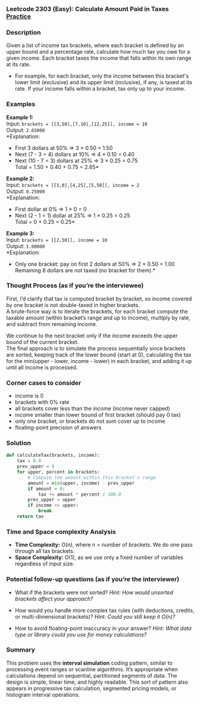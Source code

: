 ### Leetcode 2303 (Easy): Calculate Amount Paid in Taxes [Practice](https://leetcode.com/problems/calculate-amount-paid-in-taxes)

### Description  
Given a list of income tax brackets, where each bracket is defined by an upper bound and a percentage rate, calculate how much tax you owe for a given income. Each bracket taxes the income that falls within its own range at its rate.  
- For example, for each bracket, only the income between this bracket's lower limit (exclusive) and its upper limit (inclusive), if any, is taxed at its rate. If your income falls within a bracket, tax only up to your income.

### Examples  

**Example 1:**  
Input: `brackets = [[3,50],[7,10],[12,25]], income = 10`  
Output: `2.65000`  
*Explanation:  
- First 3 dollars at 50% ⇒ 3 × 0.50 = 1.50  
- Next (7 - 3 = 4) dollars at 10% ⇒ 4 × 0.10 = 0.40  
- Next (10 - 7 = 3) dollars at 25% ⇒ 3 × 0.25 = 0.75  
Total = 1.50 + 0.40 + 0.75 = 2.65*

**Example 2:**  
Input: `brackets = [[1,0],[4,25],[5,50]], income = 2`  
Output: `0.25000`  
*Explanation:  
- First dollar at 0% ⇒ 1 × 0 = 0  
- Next (2 - 1 = 1) dollar at 25% ⇒ 1 × 0.25 = 0.25  
Total = 0 + 0.25 = 0.25*

**Example 3:**  
Input: `brackets = [[2,50]], income = 10`  
Output: `1.00000`  
*Explanation:  
- Only one bracket: pay on first 2 dollars at 50% ⇒ 2 × 0.50 = 1.00  
Remaining 8 dollars are not taxed (no bracket for them).*

### Thought Process (as if you’re the interviewee)  
First, I’d clarify that tax is computed bracket by bracket, so income covered by one bracket is not double-taxed in higher brackets.  
A brute-force way is to iterate the brackets, for each bracket compute the taxable amount (within bracket’s range and up to income), multiply by rate, and subtract from remaining income.

We continue to the next bracket only if the income exceeds the upper bound of the current bracket.  
The final approach is to simulate the process sequentially since brackets are sorted, keeping track of the lower bound (start at 0), calculating the tax for the min(upper - lower, income - lower) in each bracket, and adding it up until all income is processed.

### Corner cases to consider  
- income is 0  
- brackets with 0% rate  
- all brackets cover less than the income (income never capped)  
- income smaller than lower bound of first bracket (should pay 0 tax)  
- only one bracket, or brackets do not sum cover up to income  
- floating-point precision of answers

### Solution

```python
def calculateTax(brackets, income):
    tax = 0.0
    prev_upper = 0
    for upper, percent in brackets:
        # Compute the amount within this bracket's range
        amount = min(upper, income) - prev_upper
        if amount > 0:
            tax += amount * percent / 100.0
        prev_upper = upper
        if income <= upper:
            break
    return tax
```

### Time and Space complexity Analysis  

- **Time Complexity:** O(n), where n = number of brackets. We do one pass through all tax brackets.
- **Space Complexity:** O(1), as we use only a fixed number of variables regardless of input size.

### Potential follow-up questions (as if you’re the interviewer)  

- What if the brackets were not sorted?
  *Hint: How would unsorted brackets affect your approach?*

- How would you handle more complex tax rules (with deductions, credits, or multi-dimensional brackets)?
  *Hint: Could you still keep it O(n)?*

- How to avoid floating-point inaccuracy in your answer?
  *Hint: What data type or library could you use for money calculations?*

### Summary
This problem uses the **interval simulation** coding pattern, similar to processing event ranges or scanline algorithms. It’s appropriate when calculations depend on sequential, partitioned segments of data. The design is simple, linear time, and highly readable. This sort of pattern also appears in progressive tax calculation, segmented pricing models, or histogram interval operations.